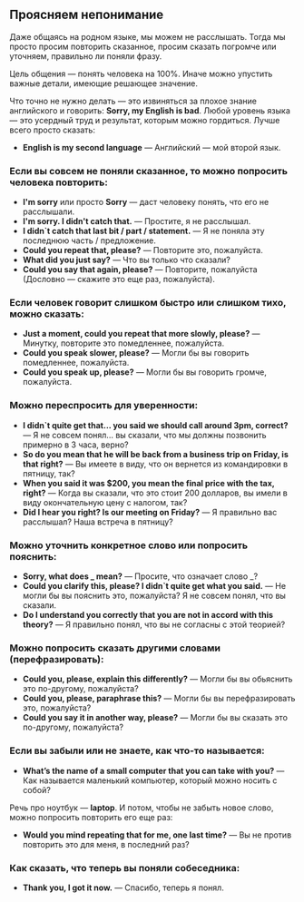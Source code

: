 ## Проясняем непонимание

Даже общаясь на родном языке, мы можем не расслышать. Тогда мы просто просим повторить сказанное, просим сказать погромче или уточняем, правильно ли поняли фразу. 

Цель общения — понять человека на 100%. Иначе можно упустить важные детали, имеющие решающее значение. 

Что точно не нужно делать — это извиняться за плохое знание английского и говорить: **Sorry, my English is bad**. 
Любой уровень языка — это усердный труд и результат, которым можно гордиться. 
Лучше всего просто сказать:
* **English is my second language** — Английский — мой второй язык. 

### Если вы совсем не поняли сказанное, то можно попросить человека повторить:

*  **I'm sorry** или просто **Sorry** — даст человеку понять, что его не расслышали.
*  **I'm sorry. I didn't catch that.** — Простите, я не расслышал.
*  **I didn`t catch that last bit / part / statement.** — Я не поняла эту последнюю часть / предложение.
*  **Could you repeat that, please?** — Повторите это, пожалуйста.
*  **What did you just say?** — Что вы только что сказали?
*  **Could you say that again, please?** — Повторите, пожалуйста (Дословно — скажите это еще раз, пожалуйста).

### Если человек говорит слишком быстро или слишком тихо, можно сказать:

* **Just a moment, could you repeat that more slowly, please?** — Минутку, повторите это помедленнее, пожалуйста.
* **Could you speak slower, please?** — Могли бы вы говорить помедленнее, пожалуйста.
* **Could you speak up, please?** — Могли бы вы говорить громче, пожалуйста.

### Можно переспросить для уверенности:

*  <b>I didn`t quite get that... you said we should call around 3pm, correct?</b> — Я не совсем понял... вы сказали, что мы должны позвонить примерно в 3 часа, верно?
*  <b>So do you mean that he will be back from a business trip on Friday, is that right?</b> — Вы имеете в виду, что он вернется из командировки в пятницу, так?
*  <b>When you said it was $200, you mean the final price with the tax, right?</b> — Когда вы сказали, что это стоит 200 долларов, вы имели в виду окончательную цену с налогом, так?
*  <b>Did I hear you right? Is our meeting on Friday?</b> — Я правильно вас расслышал? Наша встреча в пятницу?


### Можно уточнить конкретное слово или попросить пояснить:

*  <b>Sorry, what does _ mean?</b> — Просите, что означает слово _?
*  <b>Could you clarify this, please? I didn`t quite get what you said.</b> — Не могли бы вы пояснить это, пожалуйста? Я не совсем понял, что вы сказали.
*  <b>Do I understand you correctly that you are not in accord with this theory?</b> — Я правильно понял, что вы не согласны с этой теорией?

### Можно попросить сказать другими словами (перефразировать):

* **Could you, please, explain this differently?** — Могли бы вы обьяснить это по-другому, пожалуйста?
* **Could you, please, paraphrase this?** — Могли бы вы перефразировать это, пожалуйста?
* **Could you say it in another way, please?** — Могли бы вы сказать это по-другому, пожалуйста?


### Если вы забыли или не знаете, как что-то называется:

* **What’s the name of a small computer that you can take with you?** — Как называется маленький компьютер, который можно носить с собой?

Речь про ноутбук — **laptop**. И потом, чтобы не забыть новое слово, можно попросить повторить его еще раз:
* **Would you mind repeating that for me, one last time?** — Вы не против повторить это для меня, в последний раз?


### Как сказать, что теперь вы поняли собеседника:

*  <b>Thank you, I got it now.</b> — Спасибо, теперь я понял.

